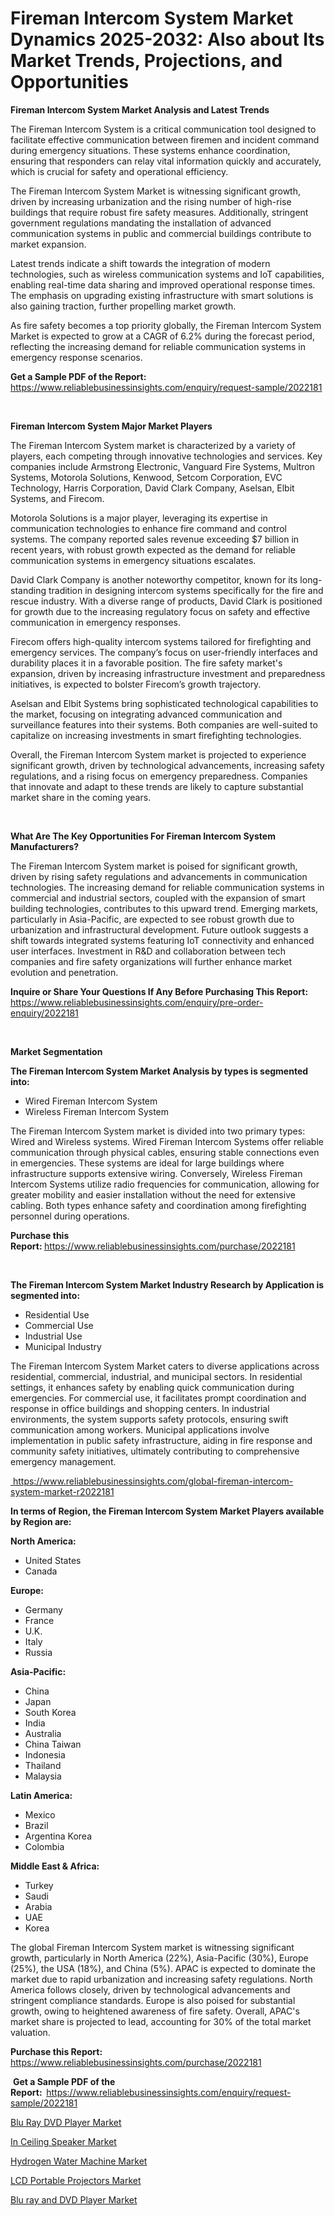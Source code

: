 <p><h1>Fireman Intercom System Market Dynamics 2025-2032: Also about Its Market Trends, Projections, and Opportunities</h1></p><p><strong>Fireman Intercom System Market Analysis and Latest Trends</strong></p>
<p><p>The Fireman Intercom System is a critical communication tool designed to facilitate effective communication between firemen and incident command during emergency situations. These systems enhance coordination, ensuring that responders can relay vital information quickly and accurately, which is crucial for safety and operational efficiency. </p><p>The Fireman Intercom System Market is witnessing significant growth, driven by increasing urbanization and the rising number of high-rise buildings that require robust fire safety measures. Additionally, stringent government regulations mandating the installation of advanced communication systems in public and commercial buildings contribute to market expansion. </p><p>Latest trends indicate a shift towards the integration of modern technologies, such as wireless communication systems and IoT capabilities, enabling real-time data sharing and improved operational response times. The emphasis on upgrading existing infrastructure with smart solutions is also gaining traction, further propelling market growth. </p><p>As fire safety becomes a top priority globally, the Fireman Intercom System Market is expected to grow at a CAGR of 6.2% during the forecast period, reflecting the increasing demand for reliable communication systems in emergency response scenarios.</p></p>
<p><strong>Get a Sample PDF of the Report:&nbsp;</strong> <a href="https://www.reliablebusinessinsights.com/enquiry/request-sample/2022181?utm_campaign=1091&utm_medium=2&utm_source=Github&utm_content=ia&utm_term=06042025&utm_id=fireman-intercom-system">https://www.reliablebusinessinsights.com/enquiry/request-sample/2022181</a></p>
<p>&nbsp;</p>
<p><strong>Fireman Intercom System Major Market Players</strong></p>
<p><p>The Fireman Intercom System market is characterized by a variety of players, each competing through innovative technologies and services. Key companies include Armstrong Electronic, Vanguard Fire Systems, Multron Systems, Motorola Solutions, Kenwood, Setcom Corporation, EVC Technology, Harris Corporation, David Clark Company, Aselsan, Elbit Systems, and Firecom. </p><p>Motorola Solutions is a major player, leveraging its expertise in communication technologies to enhance fire command and control systems. The company reported sales revenue exceeding $7 billion in recent years, with robust growth expected as the demand for reliable communication systems in emergency situations escalates.</p><p>David Clark Company is another noteworthy competitor, known for its long-standing tradition in designing intercom systems specifically for the fire and rescue industry. With a diverse range of products, David Clark is positioned for growth due to the increasing regulatory focus on safety and effective communication in emergency responses.</p><p>Firecom offers high-quality intercom systems tailored for firefighting and emergency services. The company’s focus on user-friendly interfaces and durability places it in a favorable position. The fire safety market's expansion, driven by increasing infrastructure investment and preparedness initiatives, is expected to bolster Firecom’s growth trajectory.</p><p>Aselsan and Elbit Systems bring sophisticated technological capabilities to the market, focusing on integrating advanced communication and surveillance features into their systems. Both companies are well-suited to capitalize on increasing investments in smart firefighting technologies.</p><p>Overall, the Fireman Intercom System market is projected to experience significant growth, driven by technological advancements, increasing safety regulations, and a rising focus on emergency preparedness. Companies that innovate and adapt to these trends are likely to capture substantial market share in the coming years.</p></p>
<p>&nbsp;</p>
<p><strong>What Are The Key Opportunities For Fireman Intercom System Manufacturers?</strong></p>
<p><p>The Fireman Intercom System market is poised for significant growth, driven by rising safety regulations and advancements in communication technologies. The increasing demand for reliable communication systems in commercial and industrial sectors, coupled with the expansion of smart building technologies, contributes to this upward trend. Emerging markets, particularly in Asia-Pacific, are expected to see robust growth due to urbanization and infrastructural development. Future outlook suggests a shift towards integrated systems featuring IoT connectivity and enhanced user interfaces. Investment in R&D and collaboration between tech companies and fire safety organizations will further enhance market evolution and penetration.</p></p>
<p><strong>Inquire or Share Your Questions If Any Before Purchasing This Report:</strong> <a href="https://www.reliablebusinessinsights.com/enquiry/pre-order-enquiry/2022181?utm_campaign=1091&utm_medium=2&utm_source=Github&utm_content=ia&utm_term=06042025&utm_id=fireman-intercom-system">https://www.reliablebusinessinsights.com/enquiry/pre-order-enquiry/2022181</a></p>
<p>&nbsp;</p>
<p><strong>Market Segmentation</strong></p>
<p><strong>The Fireman Intercom System Market Analysis by types is segmented into:</strong></p>
<p><ul><li>Wired Fireman Intercom System</li><li>Wireless Fireman Intercom System</li></ul></p>
<p><p>The Fireman Intercom System market is divided into two primary types: Wired and Wireless systems. Wired Fireman Intercom Systems offer reliable communication through physical cables, ensuring stable connections even in emergencies. These systems are ideal for large buildings where infrastructure supports extensive wiring. Conversely, Wireless Fireman Intercom Systems utilize radio frequencies for communication, allowing for greater mobility and easier installation without the need for extensive cabling. Both types enhance safety and coordination among firefighting personnel during operations.</p></p>
<p><strong>Purchase this Report:&nbsp;</strong><a href="https://www.reliablebusinessinsights.com/purchase/2022181?utm_campaign=1091&utm_medium=2&utm_source=Github&utm_content=ia&utm_term=06042025&utm_id=fireman-intercom-system">https://www.reliablebusinessinsights.com/purchase/2022181</a></p>
<p>&nbsp;</p>
<p><strong>The Fireman Intercom System Market Industry Research by Application is segmented into:</strong></p>
<p><ul><li>Residential Use</li><li>Commercial Use</li><li>Industrial Use</li><li>Municipal Industry</li></ul></p>
<p><p>The Fireman Intercom System Market caters to diverse applications across residential, commercial, industrial, and municipal sectors. In residential settings, it enhances safety by enabling quick communication during emergencies. For commercial use, it facilitates prompt coordination and response in office buildings and shopping centers. In industrial environments, the system supports safety protocols, ensuring swift communication among workers. Municipal applications involve implementation in public safety infrastructure, aiding in fire response and community safety initiatives, ultimately contributing to comprehensive emergency management.</p></p>
<p><a href="https://www.reliablebusinessinsights.com/global-fireman-intercom-system-market-r2022181?utm_campaign=1091&utm_medium=2&utm_source=Github&utm_content=ia&utm_term=06042025&utm_id=fireman-intercom-system">&nbsp;https://www.reliablebusinessinsights.com/global-fireman-intercom-system-market-r2022181</a></p>
<p><strong>In terms of Region, the Fireman Intercom System Market Players available by Region are:</strong></p>
<p>
    <p> <strong> North America: </strong>
        <ul>
            <li>United States</li>
            <li>Canada</li>
        </ul>
        </p> 
    <p> <strong> Europe: </strong>
        <ul>
            <li>Germany</li>
            <li>France</li>
            <li>U.K.</li>
            <li>Italy</li>
            <li>Russia</li>
        </ul>
        </p> 
    <p> <strong> Asia-Pacific: </strong>
        <ul>
            <li>China</li>
            <li>Japan</li>
            <li>South Korea</li>
            <li>India</li>
            <li>Australia</li>
            <li>China Taiwan</li>
            <li>Indonesia</li>
            <li>Thailand</li>
            <li>Malaysia</li>
        </ul>
        </p> 
    <p> <strong> Latin America: </strong>
        <ul>
            <li>Mexico</li>
            <li>Brazil</li>
            <li>Argentina Korea</li>
            <li>Colombia</li>
        </ul>
        </p> 
    <p> <strong> Middle East & Africa: </strong>
        <ul>
            <li>Turkey</li>
            <li>Saudi</li>
            <li>Arabia</li>
            <li>UAE</li>
            <li>Korea</li>
        </ul>
    </p>
    </p>
<p><p>The global Fireman Intercom System market is witnessing significant growth, particularly in North America (22%), Asia-Pacific (30%), Europe (25%), the USA (18%), and China (5%). APAC is expected to dominate the market due to rapid urbanization and increasing safety regulations. North America follows closely, driven by technological advancements and stringent compliance standards. Europe is also poised for substantial growth, owing to heightened awareness of fire safety. Overall, APAC's market share is projected to lead, accounting for 30% of the total market valuation.</p></p>
<p><strong>Purchase this Report: </strong><a href="https://www.reliablebusinessinsights.com/purchase/2022181?utm_campaign=1091&utm_medium=2&utm_source=Github&utm_content=ia&utm_term=06042025&utm_id=fireman-intercom-system">https://www.reliablebusinessinsights.com/purchase/2022181</a></p>
<p>&nbsp;<strong>Get a Sample PDF of the Report:&nbsp;&nbsp;</strong><a href="https://www.reliablebusinessinsights.com/enquiry/request-sample/2022181?utm_campaign=1091&utm_medium=2&utm_source=Github&utm_content=ia&utm_term=06042025&utm_id=fireman-intercom-system">https://www.reliablebusinessinsights.com/enquiry/request-sample/2022181</a></p>
<p><strong></strong></p>
<p><p><a href="https://github.com/rutupueyed/Market-Research-Report-List-1/blob/main/blu-ray-dvd-player-market.md?utm_campaign=1091&utm_medium=2&utm_source=Github&utm_content=ia&utm_term=06042025&utm_id=fireman-intercom-system">Blu Ray DVD Player Market</a></p><p><a href="https://github.com/altafvaraswj/Market-Research-Report-List-1/blob/main/in-ceiling-speaker-market.md?utm_campaign=1091&utm_medium=2&utm_source=Github&utm_content=ia&utm_term=06042025&utm_id=fireman-intercom-system">In Ceiling Speaker Market</a></p><p><a href="https://github.com/burnicndole/Market-Research-Report-List-1/blob/main/hydrogen-water-machine-market.md?utm_campaign=1091&utm_medium=2&utm_source=Github&utm_content=ia&utm_term=06042025&utm_id=fireman-intercom-system">Hydrogen Water Machine Market</a></p><p><a href="https://github.com/cevzarvargem/Market-Research-Report-List-1/blob/main/lcd-portable-projectors-market.md?utm_campaign=1091&utm_medium=2&utm_source=Github&utm_content=ia&utm_term=06042025&utm_id=fireman-intercom-system">LCD Portable Projectors Market</a></p><p><a href="https://github.com/hurstsaqibyl/Market-Research-Report-List-1/blob/main/blu-ray-and-dvd-player-market.md?utm_campaign=1091&utm_medium=2&utm_source=Github&utm_content=ia&utm_term=06042025&utm_id=fireman-intercom-system">Blu ray and DVD Player Market</a></p></p>